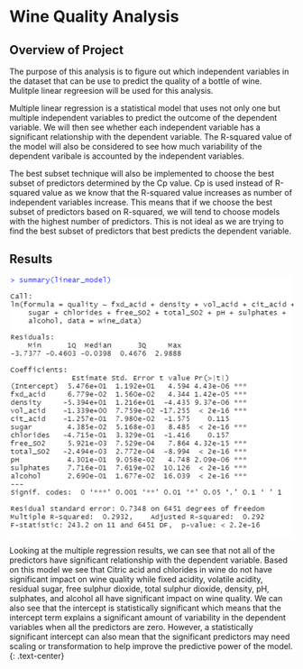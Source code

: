 # Wine Quality Analysis

## Overview of Project
The purpose of this analysis is to figure out which independent variables in the dataset that can be use to predict the quality of a bottle of wine. Mulitple linear regreesion will be used for this analysis.

Multiple linear regression is a statistical model that uses not only one but multiple independent variables to predict the outcome of the dependent variable. We will then see whether each independent variable has a significant relationship with the dependent variable. The R-squared value of the model will also be considered to see how much variability of the dependent varibale is accounted by the independent variables. 

The best subset technique will also be implemented to choose the best subset of predictors determined by the Cp value. Cp is used instead of R-squared value as we know that the R-squared value increases as number of independent variables increase. This means that if we choose the best subset of predictors based on R-squared, we will tend to choose models with the highest number of predictors. This is not ideal as we are trying to find the best subset of predictors that best predicts the dependent variable.


## Results
![Mulitple regression results](data_analysis/results/mult_linear_reg_results.PNG)


Looking at the multiple regression results, we can see that not all of the predictors have significant relationship with the dependent variable. Based on this model we see that Citric acid and chlorides in wine do not have significant impact on wine quality while fixed acidity, volatile acidity, residual sugar, free sulphur dioxide, total sulphur dioxide, density, pH, sulphates, and alcohol all have significant impact on wine quality. We can also see that the intercept is statistically significant which means that the intercept term explains a significant amount of variability in the dependent variables when all the predictors are zero. However, a statistically significant intercept can also mean that the significant predictors may need scaling or transformation to help improve the predictive power of the model.
{: .text-center}
